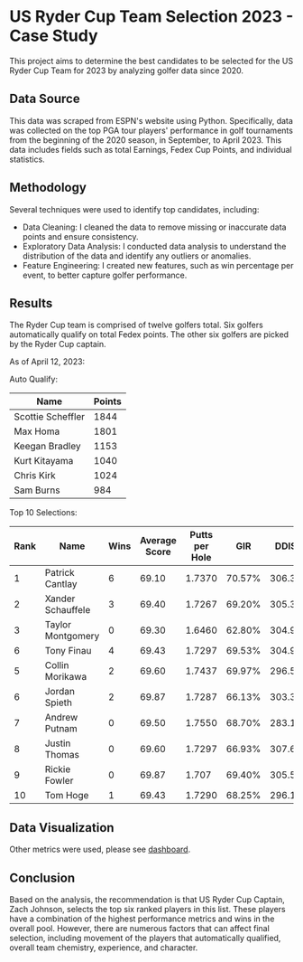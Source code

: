 # US Ryder Cup Team Selection 2023 - Case Study

This project aims to determine the best candidates to be selected for the US Ryder Cup Team for 2023 by analyzing golfer data since 2020.

## Data Source

This data was scraped from ESPN's website using Python. Specifically, data was collected on the top PGA tour players' performance in golf tournaments from the beginning of the 2020 season, in September, to April 2023.
This data includes fields such as total Earnings, Fedex Cup Points, and individual statistics.

## Methodology

Several techniques were used to identify top candidates, including:
* Data Cleaning: I cleaned the data to remove missing or inaccurate data points and ensure consistency. 
* Exploratory Data Analysis: I conducted data analysis to understand the distribution of the data and identify any outliers or anomalies.
* Feature Engineering: I created new features, such as win percentage per event, to better capture golfer performance.

## Results

The Ryder Cup team is comprised of twelve golfers total. Six golfers automatically qualify on total Fedex points. 
The other six golfers are picked by the Ryder Cup captain.

As of April 12, 2023:

Auto Qualify:

| Name | Points | 
| --------------- | --------------- |
| Scottie Scheffler | 1844 | 
| Max Homa | 1801 | 
| Keegan Bradley| 1153 | 
| Kurt Kitayama | 1040 | 
| Chris Kirk | 1024 | 
| Sam Burns | 984 | 


Top 10 Selections:

| Rank | Name | Wins | Average Score | Putts per Hole | GIR | DDIS |
| --------------- | --------------- | --------------- | --------------- | --------------- | --------------- | --------------- | 
|1| Patrick Cantlay | 6 | 69.10 | 1.7370 | 70.57% | 306.37 | 
|2| Xander Schauffele| 3 | 69.40 | 1.7267 | 69.20% | 305.30 |
|3| Taylor Montgomery | 0 | 69.30 | 1.6460 | 62.80% | 304.90 | 
|6| Tony Finau | 4 | 69.43 | 1.7297 | 69.53% | 304.97 |
|5| Collin Morikawa | 2 | 69.60 | 1.7437 | 69.97% | 296.53 | 
|6| Jordan Spieth| 2 | 69.87 | 1.7287 | 66.13% | 303.30 | 
|7| Andrew Putnam | 0 | 69.50 | 1.7550 | 68.70% | 283.10 | 
|8| Justin Thomas | 0 | 69.60 | 1.7297 | 66.93% | 307.63 | 
|9| Rickie Fowler | 0 | 69.87 | 1.707 | 69.40% | 305.50 | 
|10| Tom Hoge | 1 | 69.43 | 1.7290 | 68.25% | 296.15 | 

## Data Visualization

Other metrics were used, please see [dashboard](https://public.tableau.com/app/profile/joseph.glenn/viz/RyderCupCandidates-CareerStats2020-Present_16816755026570/RyderCup-CaseStudy).

## Conclusion
Based on the analysis, the recommendation is that US Ryder Cup Captain, Zach Johnson, selects the top six ranked players in this list. These players have a combination of the highest performance metrics and wins in the overall pool. However, there are numerous factors that can affect final selection, including movement of the players that automatically qualified, overall team chemistry, experience, and character. 
